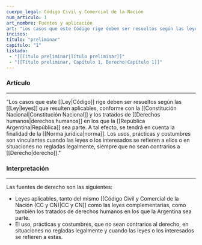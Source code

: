```yaml
---
cuerpo_legal: Código Civil y Comercial de la Nación
num_articulo: 1
art_nombre: Fuentes y aplicación
art: "Los casos que este Código rige deben ser resueltos según las leyes que resulten aplicables, conforme con la Constitución Nacional y los tratados de derechos humanos en los que la República sea parte. A tal efecto, se tendrá en cuenta la finalidad de la norma. Los usos, prácticas y costumbres son vinculantes cuando las leyes o los interesados se refieren a ellos o en situaciones no regladas legalmente, siempre que no sean contrarios a derecho."
incisos: 
título: "preliminar"
capítulo: "1"
listado:
 - "[[Título preliminar|Título preliminar]]"
 - "[[Título preliminar, Capítulo 1, Derecho|Capítulo 1]]"
---
```

### Artículo
---
"Los casos que este [[Ley|Código]] rige deben ser resueltos según las [[Ley|leyes]] que resulten aplicables, conforme con la [[Constitución Nacional|Constitución Nacional]] y los tratados de [[Derechos humanos|derechos humanos]]  en los que la [[República Argentina|República]] sea parte. A tal efecto, se tendrá en cuenta la finalidad de la [[Norma jurídica|norma]]. Los usos, prácticas y costumbres son vinculantes cuando las leyes o los interesados se refieren a ellos o en situaciones no regladas legalmente, siempre que no sean contrarios a [[Derecho|derecho]]."

### Interpretación
---
Las fuentes de derecho son las siguientes: 
* Leyes aplicables, tanto del mismo [[Código Civil y Comercial de la Nación (CC y CN)|CC y CN]] como las leyes complementarias, como también los tratados de derechos humanos en los que la Argentina sea parte. 
* El uso, prácticas y costumbres, que no sean contrarios al derecho, en situaciones no regladas legalmente y cuando las leyes o los interesados se refieren a estas.